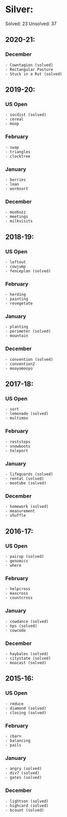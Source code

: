 # Silver:
Solved: 23
Unsolved: 37
## 2020-21:
  ### December
    - Cowntagion (solved)
    - Rectangular Pasture
    - Stuck in a Rut (solved)
## 2019-20:
  ### US Open
    - socdist (solved)
    - cereal
    - moop
  ### February
    - swap
    - triangles
    - clocktree
  ### January 
    - berries
    - loan
    - wormsort
  ### December
    - moobuzz
    - meetings
    - milkvisits
## 2018-19:
  ### US Open
    - leftout
    - cowjump
    - fenceplan (solved)
  ### February
    - herding
    - painting
    - revegetate
  ### January 
    - planting
    - perimeter (solved)
    - mountain
  ### December
    - convention (solved)
    - convention2
    - mooyomooyo
## 2017-18:
  ### US Open
    - sort
    - lemonade (solved)
    - multimoo
  ### February
    - reststops
    - snowboots
    - teleport
  ### January 
    - lifeguards (solved)
    - rental (solved)
    - mootube (solved)   
   ### December
    - homework (solved)
    - measurement
    - shuffle
## 2016-17:
  ### US Open
    - pairup (solved)
    - genomics
    - where
  ### February
    - helpcross
    - maxcross
    - countcross
  ### January 
    - cowdance (solved)
    - hps (solved)
    - cowcode
  ### December
    - haybales (solved)
    - citystate (solved)
    - moocast (solved)
## 2015-16:
  ### US Open
    - reduce
    - diamond (solved)
    - closing (solved)
  ### February
    - cbarn
    - balancing
    - pails
  ### January 
    - angry (solved)
    - div7 (solved)
    - gates (solved)
   ### December
    - lightson (solved)
    - highcard (solved)
    - bcount (solved)

    
